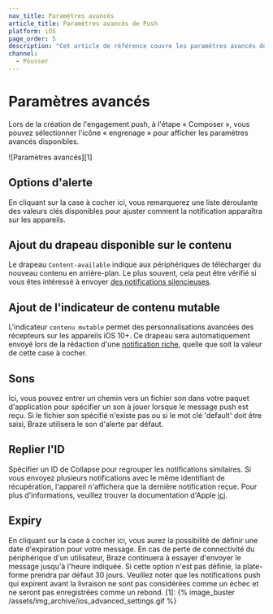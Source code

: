 ```yaml
---
nav_title: Paramètres avancés
article_title: Paramètres avancés de Push
platform: iOS
page_order: 5
description: "Cet article de référence couvre les paramètres avancés de notification push iOS tels que les options d'alerte, les sons, l'expiration et plus encore."
channel:
  - Pousser
---
```


# Paramètres avancés

Lors de la création de l'engagement push, à l'étape « Composer », vous pouvez sélectionner l'icône « engrenage » pour afficher les paramètres avancés disponibles.

!\[Paramètres avancés\]\[1\]

## Options d'alerte

En cliquant sur la case à cocher ici, vous remarquerez une liste déroulante des valeurs clés disponibles pour ajuster comment la notification apparaîtra sur les appareils.

## Ajout du drapeau disponible sur le contenu

Le drapeau `Content-available` indique aux périphériques de télécharger du nouveau contenu en arrière-plan. Le plus souvent, cela peut être vérifié si vous êtes intéressé à envoyer [des notifications silencieuses][2].

## Ajout de l'indicateur de contenu mutable

L'indicateur `contenu mutable` permet des personnalisations avancées des récepteurs sur les appareils iOS 10+. Ce drapeau sera automatiquement envoyé lors de la rédaction d'une [notification riche][3], quelle que soit la valeur de cette case à cocher.

## Sons

Ici, vous pouvez entrer un chemin vers un fichier son dans votre paquet d'application pour spécifier un son à jouer lorsque le message push est reçu. Si le fichier son spécifié n'existe pas ou si le mot clé 'default' doit être saisi, Braze utilisera le son d'alerte par défaut.

## Replier l'ID
Spécifier un ID de Collapse pour regrouper les notifications similaires. Si vous envoyez plusieurs notifications avec le même identifiant de récupération, l'appareil n'affichera que la dernière notification reçue. Pour plus d'informations, veuillez trouver la documentation d'Apple [ici][4].

## Expiry

En cliquant sur la case à cocher ici, vous aurez la possibilité de définir une date d'expiration pour votre message. En cas de perte de connectivité du périphérique d'un utilisateur, Braze continuera à essayer d'envoyer le message jusqu'à l'heure indiquée. Si cette option n'est pas définie, la plate-forme prendra par défaut 30 jours. Veuillez noter que les notifications push qui expirent avant la livraison ne sont pas considérées comme un échec et ne seront pas enregistrées comme un rebond.
[1]: {% image_buster /assets/img_archive/ios_advanced_settings.gif %}

[2]: {{site.baseurl}}/developer_guide/platform_integration_guides/ios/push_notifications/silent_push_notifications/
[3]: {{site.baseurl}}/developer_guide/platform_integration_guides/ios/push_notifications/rich/
[4]: https://developer.apple.com/library/content/documentation/NetworkingInternet/Conceptual/RemoteNotificationsPG/APNSOverview.html#//apple_ref/doc/uid/TP40008194-CH8-SW1
